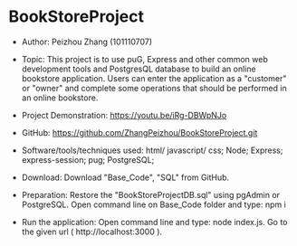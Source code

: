 # BookStoreProject
- Author: 
Peizhou Zhang (101110707)

- Topic: 
This project is to use puG, Express and other common web development tools and PostgresQL database to build an online bookstore application. Users can enter the application as a "customer" or "owner" and complete some operations that should be performed in an online bookstore.

- Project Demonstration: 
https://youtu.be/iRg-DBWpNJo

- GitHub: 
https://github.com/ZhangPeizhou/BookStoreProject.git

- Software/tools/techniques used:
html/ javascript/ css;
Node;
Express;
express-session;
pug;
PostgreSQL;

- Download:
Download "Base_Code", "SQL" from GitHub.

- Preparation:
Restore the "BookStoreProjectDB.sql" using pgAdmin or PostgreSQL.
Open command line on Base_Code folder and type: npm i

- Run the application:
Open command line and type: node index.js. 
Go to the given url ( http://localhost:3000 ).
